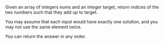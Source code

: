 Given an array of integers nums and an integer target, return indices of the two numbers such that they add up to target. </br>

You may assume that each input would have exactly one solution, and you may not use the same element twice. </br>

You can return the answer in any order. </br>